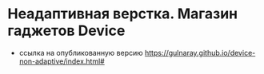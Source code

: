 # Неадаптивная верстка. Магазин гаджетов Device

* ссылка на опубликованную версию https://gulnaray.github.io/device-non-adaptive/index.html#
